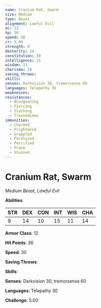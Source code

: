 ```yaml
---
name: Cranium Rat, Swarm
size: Medium
type: Beast
alignment: Lawful Evil
ac: 12
hp: 36
speed: 30
cr: 5.00
strength: 9
dexterity: 14
constitution: 10
intelligence: 15
wisdom: 11
charisma: 14
saving_throws: 
skills: 
senses: Darkvision 30, tremorsense 60
languages: Telepathy 30
weaknesses:
resistances:
  - Bludgeoning
  - Piercing
  - Slashing
  - Trainedimmu
immunities:
  - Charmed
  - Frightened
  - Grappled
  - Paralyzed
  - Petrified
  - Prone
  - Stunned
---
```


# Cranium Rat, Swarm

*Medium Beast, Lawful Evil*

**Abilities**

| STR | DEX | CON | INT | WIS | CHA |
| --- | --- | --- | --- | --- | --- |
| 9 | 14 | 10 | 15 | 11 | 14 |

**Armor Class**: 12

**Hit Points**: 36

**Speed**: 30

**Saving Throws**: 

**Skills**: 

**Senses**: Darkvision 30, tremorsense 60

**Languages**: Telepathy 30

**Challenge**: 5.00

